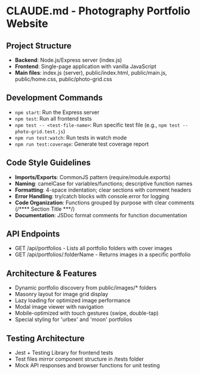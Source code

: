 # CLAUDE.md - Photography Portfolio Website

## Project Structure
- **Backend**: Node.js/Express server (index.js)
- **Frontend**: Single-page application with vanilla JavaScript
- **Main files**: index.js (server), public/index.html, public/main.js, public/home.css, public/photo-grid.css

## Development Commands
- `npm start`: Run the Express server
- `npm test`: Run all frontend tests
- `npm test -- <test-file-name>`: Run specific test file (e.g., `npm test -- photo-grid.test.js`)
- `npm run test:watch`: Run tests in watch mode
- `npm run test:coverage`: Generate test coverage report

## Code Style Guidelines
- **Imports/Exports**: CommonJS pattern (require/module.exports)
- **Naming**: camelCase for variables/functions; descriptive function names
- **Formatting**: 4-space indentation; clear sections with comment headers
- **Error Handling**: try/catch blocks with console.error for logging
- **Code Organization**: Functions grouped by purpose with clear comments (/**** Section Title ***/)
- **Documentation**: JSDoc format comments for function documentation

## API Endpoints
- GET /api/portfolios - Lists all portfolio folders with cover images
- GET /api/portfolios/:folderName - Returns images in a specific portfolio

## Architecture & Features
- Dynamic portfolio discovery from public/images/* folders
- Masonry layout for image grid display
- Lazy loading for optimized image performance
- Modal image viewer with navigation
- Mobile-optimized with touch gestures (swipe, double-tap)
- Special styling for 'urbex' and 'moon' portfolios

## Testing Architecture
- Jest + Testing Library for frontend tests
- Test files mirror component structure in /tests folder
- Mock API responses and browser functions for unit testing